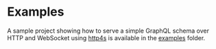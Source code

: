 # Examples
A sample project showing how to serve a simple GraphQL schema over HTTP and WebSocket using [http4s](https://github.com/http4s/http4s) is available in the [examples](https://github.com/ghostdogpr/caliban/tree/master/examples/) folder.